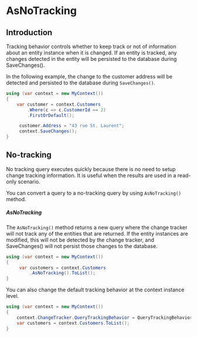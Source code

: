 # AsNoTracking

## Introduction

Tracking behavior controls whether to keep track or not of information about an entity instance when it is changed. If an entity is tracked, any changes detected in the entity will be persisted to the database during SaveChanges(). 
 
In the following example, the change to the customer address will be detected and persisted to the database during `SaveChanges()`.


```csharp
using (var context = new MyContext())
{
    var customer = context.Customers
        .Where(c => c.CustomerId == 2)
        .FirstOrDefault();

     customer.Address = "43 rue St. Laurent";
     context.SaveChanges();
}
```

## No-tracking

No tracking query executes quickly because there is no need to setup change tracking information. It is useful when the results are used in a read-only scenario.

You can convert a query to a no-tracking query by using `AsNoTracking()` method.

##### AsNoTracking

The `AsNoTracking()` method returns a new query where the change tracker will not track any of the entities that are returned. If the entity instances are modified, this will not be detected by the change tracker, and SaveChanges() will not persist those changes to the database.


```csharp
using (var context = new MyContext())
{
     var customers = context.Customers
         .AsNoTracking().ToList();
}
```

You can also change the default tracking behavior at the context instance level.


```csharp
using (var context = new MyContext())
{
    context.ChangeTracker.QueryTrackingBehavior = QueryTrackingBehavior.NoTracking;
    var customers = context.Customers.ToList();
}
```
